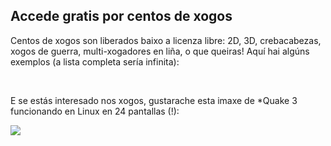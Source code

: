 <?php require("../../entete.php"); ?> <?php require("../../base.php"); ?>

<div id="corps">

<h2>Accede gratis por centos de xogos</h2>

<p>Centos de xogos son liberados baixo a licenza libre: 2D, 3D, crebacabezas, xogos de guerra, multi-xogadores en liña, o que queiras! Aquí hai algúns exemplos (a lista completa sería infinita):</p>

<div id="items">

<?php all_games_from_file (); ?>

<br class="clearboth" />
</div>

<p>E se estás interesado nos xogos, gustarache esta imaxe de *Quake 3 funcionando en Linux en 24 pantallas (!):</p>

<p><a href="Images/quake_24_screens.jpg"><img src="Images/quake_24_screens_thumbnail.jpg" /></a></p>

</div>


